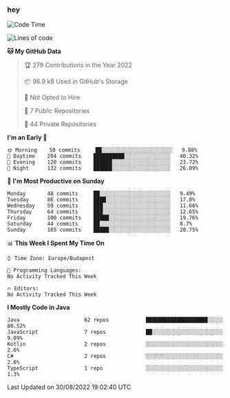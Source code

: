 ### hey

<!--START_SECTION:waka-->
![Code Time](http://img.shields.io/badge/Code%20Time-801%20hrs%2035%20mins-blue)

![Lines of code](https://img.shields.io/badge/From%20Hello%20World%20I%27ve%20Written-509%20Thousand%20lines%20of%20code-blue)

**🐱 My GitHub Data** 

> 🏆 279 Contributions in the Year 2022
 > 
> 📦 96.9 kB Used in GitHub's Storage 
 > 
> 🚫 Not Opted to Hire
 > 
> 📜 7 Public Repositories 
 > 
> 🔑 44 Private Repositories  
 > 
**I'm an Early 🐤** 

```text
🌞 Morning    50 commits     ██░░░░░░░░░░░░░░░░░░░░░░░   9.88% 
🌆 Daytime    204 commits    ██████████░░░░░░░░░░░░░░░   40.32% 
🌃 Evening    120 commits    ██████░░░░░░░░░░░░░░░░░░░   23.72% 
🌙 Night      132 commits    ██████░░░░░░░░░░░░░░░░░░░   26.09%

```
📅 **I'm Most Productive on Sunday** 

```text
Monday       48 commits     ██░░░░░░░░░░░░░░░░░░░░░░░   9.49% 
Tuesday      86 commits     ████░░░░░░░░░░░░░░░░░░░░░   17.0% 
Wednesday    59 commits     ███░░░░░░░░░░░░░░░░░░░░░░   11.66% 
Thursday     64 commits     ███░░░░░░░░░░░░░░░░░░░░░░   12.65% 
Friday       100 commits    █████░░░░░░░░░░░░░░░░░░░░   19.76% 
Saturday     44 commits     ██░░░░░░░░░░░░░░░░░░░░░░░   8.7% 
Sunday       105 commits    █████░░░░░░░░░░░░░░░░░░░░   20.75%

```


📊 **This Week I Spent My Time On** 

```text
⌚︎ Time Zone: Europe/Budapest

💬 Programming Languages: 
No Activity Tracked This Week

🔥 Editors: 
No Activity Tracked This Week

```

**I Mostly Code in Java** 

```text
Java                     62 repos            ████████████████████░░░░░   80.52% 
JavaScript               7 repos             ██░░░░░░░░░░░░░░░░░░░░░░░   9.09% 
Kotlin                   2 repos             ░░░░░░░░░░░░░░░░░░░░░░░░░   2.6% 
C#                       2 repos             ░░░░░░░░░░░░░░░░░░░░░░░░░   2.6% 
TypeScript               1 repo              ░░░░░░░░░░░░░░░░░░░░░░░░░   1.3%

```



 Last Updated on 30/08/2022 19:02:40 UTC
<!--END_SECTION:waka-->
